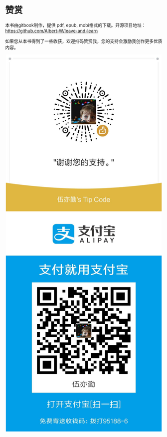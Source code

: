 # 赞赏

本书由gitbook制作，提供 pdf, epub, mobi格式的下载。开源项目地址：https://github.com/Albert-W/leave-and-learn

如果您从本书得到了一些收获，欢迎扫码赞赏我，您的支持会激励我创作更多优质内容。

<div align=center>
<img src="chapter1/微信图片_20180912214326.jpg" width="500" height="500" />
</div>

<div align=center>
<img src="chapter1/微信图片_20180913222348.jpg" width="500" height="700" />
</div>

